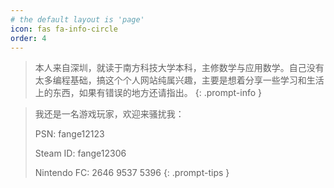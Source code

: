 ```yaml
---
# the default layout is 'page'
icon: fas fa-info-circle
order: 4
---
```


> 本人来自深圳，就读于南方科技大学本科，主修数学与应用数学。自己没有太多编程基础，搞这个个人网站纯属兴趣，主要是想着分享一些学习和生活上的东西，如果有错误的地方还请指出。
{: .prompt-info }

> 我还是一名游戏玩家，欢迎来骚扰我：
>
>PSN: fange12123
>
>Steam ID: fange12306
>
>Nintendo FC: 2646 9537 5396
{: .prompt-tips }
